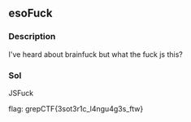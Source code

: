 ## esoFuck

### Description
I've heard about brainfuck but what the fuck js this?

### Sol
JSFuck

flag: grepCTF{3sot3r1c_l4ngu4g3s_ftw}